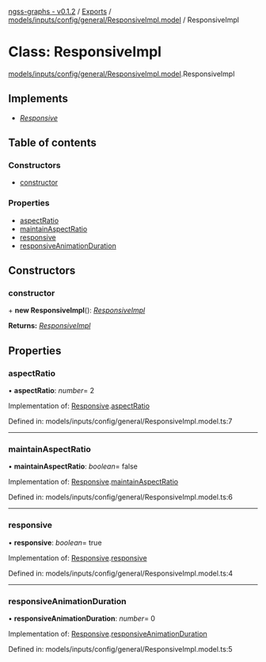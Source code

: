 [ngss-graphs - v0.1.2](../README.md) / [Exports](../modules.md) / [models/inputs/config/general/ResponsiveImpl.model](../modules/models_inputs_config_general_responsiveimpl_model.md) / ResponsiveImpl

# Class: ResponsiveImpl

[models/inputs/config/general/ResponsiveImpl.model](../modules/models_inputs_config_general_responsiveimpl_model.md).ResponsiveImpl

## Implements

- [*Responsive*](../interfaces/interfaces_config_general_responsive_interface.responsive.md)

## Table of contents

### Constructors

- [constructor](models_inputs_config_general_responsiveimpl_model.responsiveimpl.md#constructor)

### Properties

- [aspectRatio](models_inputs_config_general_responsiveimpl_model.responsiveimpl.md#aspectratio)
- [maintainAspectRatio](models_inputs_config_general_responsiveimpl_model.responsiveimpl.md#maintainaspectratio)
- [responsive](models_inputs_config_general_responsiveimpl_model.responsiveimpl.md#responsive)
- [responsiveAnimationDuration](models_inputs_config_general_responsiveimpl_model.responsiveimpl.md#responsiveanimationduration)

## Constructors

### constructor

\+ **new ResponsiveImpl**(): [*ResponsiveImpl*](models_inputs_config_general_responsiveimpl_model.responsiveimpl.md)

**Returns:** [*ResponsiveImpl*](models_inputs_config_general_responsiveimpl_model.responsiveimpl.md)

## Properties

### aspectRatio

• **aspectRatio**: *number*= 2

Implementation of: [Responsive](../interfaces/interfaces_config_general_responsive_interface.responsive.md).[aspectRatio](../interfaces/interfaces_config_general_responsive_interface.responsive.md#aspectratio)

Defined in: models/inputs/config/general/ResponsiveImpl.model.ts:7

___

### maintainAspectRatio

• **maintainAspectRatio**: *boolean*= false

Implementation of: [Responsive](../interfaces/interfaces_config_general_responsive_interface.responsive.md).[maintainAspectRatio](../interfaces/interfaces_config_general_responsive_interface.responsive.md#maintainaspectratio)

Defined in: models/inputs/config/general/ResponsiveImpl.model.ts:6

___

### responsive

• **responsive**: *boolean*= true

Implementation of: [Responsive](../interfaces/interfaces_config_general_responsive_interface.responsive.md).[responsive](../interfaces/interfaces_config_general_responsive_interface.responsive.md#responsive)

Defined in: models/inputs/config/general/ResponsiveImpl.model.ts:4

___

### responsiveAnimationDuration

• **responsiveAnimationDuration**: *number*= 0

Implementation of: [Responsive](../interfaces/interfaces_config_general_responsive_interface.responsive.md).[responsiveAnimationDuration](../interfaces/interfaces_config_general_responsive_interface.responsive.md#responsiveanimationduration)

Defined in: models/inputs/config/general/ResponsiveImpl.model.ts:5
